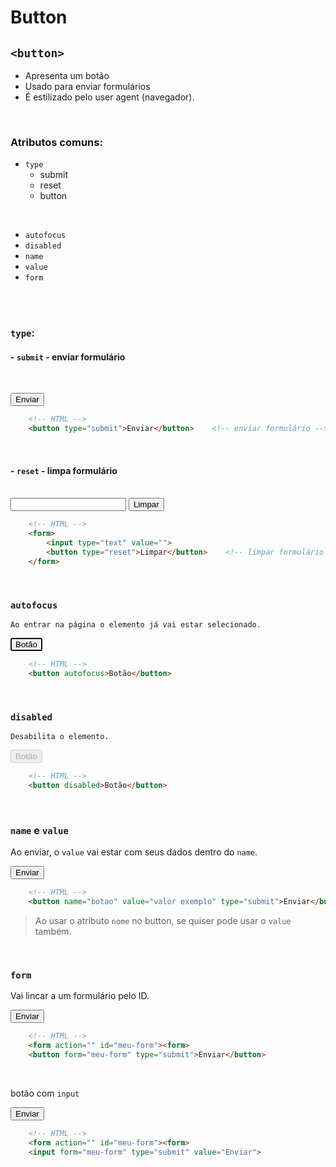 # Button

## `<button>`

- Apresenta um botão
- Usado para enviar formulários
- É estilizado pelo user agent (navegador).

<br>

### Atributos comuns:

- `type`
    - submit
    - reset
    - button

<br>

- `autofocus`
- `disabled`
- `name`
- `value`
- `form`

<br>
<br>

### `type`:
#### - `submit` - enviar formulário

<br>

<button type="submit">Enviar</button>

```HTML
    <!-- HTML -->
    <button type="submit">Enviar</button>    <!-- enviar formulário -->
```

<br>

#### - `reset` - limpa formulário

<br>
<form>
    <input type="text" value="">
    <button type="reset">Limpar</button>
</form>

```HTML
    <!-- HTML -->
    <form>
        <input type="text" value="">
        <button type="reset">Limpar</button>    <!-- limpar formulário -->
    </form>
```

<br>

### `autofocus`
    Ao entrar na página o elemento já vai estar selecionado.

<button autofocus>Botão</button>

```HTML
    <!-- HTML -->
    <button autofocus>Botão</button>
```

<br>

### `disabled`
    Desabilita o elemento.

<button disabled>Botão</button>

```HTML
    <!-- HTML -->
    <button disabled>Botão</button>
```

<br>

### `name` e `value`

Ao enviar, o `value` vai estar com seus dados dentro do `name`.

<button name="botao" value="valor exemplo" type="submit">Enviar</button>

```HTML
    <!-- HTML -->
    <button name="botao" value="valor exemplo" type="submit">Enviar</button>
```

>Ao usar o atributo `nome` no button, se quiser pode usar o `value` também.

<br>

### `form`

Vai lincar a um formulário pelo ID.

<button form="" type="submit">Enviar</button>

```HTML
    <!-- HTML -->
    <form action="" id="meu-form"><form>
    <button form="meu-form" type="submit">Enviar</button>
```

<br>

botão com `input`

<input type="submit" form="" value="Enviar">

```HTML
    <!-- HTML -->
    <form action="" id="meu-form"><form>
    <input form="meu-form" type="submit" value="Enviar">
```

<br>

